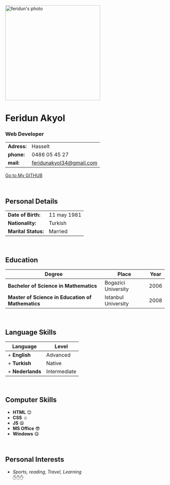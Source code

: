 <html>
 
 <img src="https://raw.githubusercontent.com/feridunAKYOL/class-7/master/student-bios/112459.jpg" alt="feridun's photo" height="300" width="300"> 
  </html>

# Feridun Akyol 
### Web Developer
|    |    |
------|-------|
|**Adress:** | Hasselt 
| **phone:** | 0486 05 45 27  
| **mail:** |  <feridunakyol34@gmail.com> 

[Go to My GITHUB ](https://github.com/feridunAKYOL)


 


<p>&nbsp;</p>

 Personal Details
-------------------------
|  |  |
---------------|-------------|
| **Date of Birth:** | 11 may 1981 |  
| **Nationality:** | Turkish  |
| **Marital Status:** | Married |

<p>&nbsp;</p>

Education
----------------------------
Degree| Place | Year
-------|-------|-----
**Bachelor of Science in Mathematics** | Bogazici University | 2006
**Master of Science in Education of Mathematics** | Istanbul University | 2008

<p>&nbsp;</p>

Language Skills
---------------------------------
|  Language | Level |
|-----|-------|
|+ **English**   |       Advanced |
| + **Turkish**    |      Native  |
|+ **Nederlands**    |    Intermediate   |

<p>&nbsp;</p>

Computer Skills
---------------------------

+ **HTML** :blush:
+ **CSS** :relaxed:
+ **JS** :tired_face:
+ **MS Office** :sunglasses:
+ **Windows** :yum:

<p>&nbsp;</p>

Personal Interests
---------------------------
* _Sports, reading, Travel, Learning_  
:hand::hand::hand:

